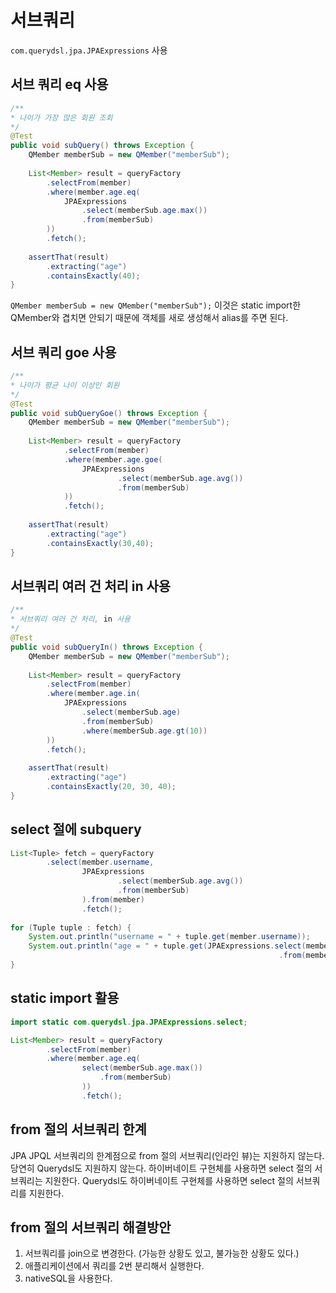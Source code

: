 # 서브쿼리

`com.querydsl.jpa.JPAExpressions` 사용

## 서브 쿼리 eq 사용

```java {6,10-12}
/**
* 나이가 가장 많은 회원 조회
*/
@Test
public void subQuery() throws Exception {
	QMember memberSub = new QMember("memberSub");
	
	List<Member> result = queryFactory
		.selectFrom(member)
		.where(member.age.eq(
			JPAExpressions
				.select(memberSub.age.max())
				.from(memberSub)
		))
		.fetch();
		
	assertThat(result)
		.extracting("age")
		.containsExactly(40);
}
```

`QMember memberSub = new QMember("memberSub");` 이것은 static import한 QMember와 겹치면 안되기 때문에 객체를 새로 생성해서 alias를 주면 된다.

## 서브 쿼리 goe 사용

```java {10}
/**
* 나이가 평균 나이 이상인 회원
*/
@Test
public void subQueryGoe() throws Exception {
	QMember memberSub = new QMember("memberSub");
	
	List<Member> result = queryFactory
			.selectFrom(member)
			.where(member.age.goe(
				JPAExpressions
						.select(memberSub.age.avg())
						.from(memberSub)
			))
			.fetch();
			
	assertThat(result)
		.extracting("age")
		.containsExactly(30,40);
}
```

## 서브쿼리 여러 건 처리 in 사용

```java {10}
/**
* 서브쿼리 여러 건 처리, in 사용
*/
@Test
public void subQueryIn() throws Exception {
	QMember memberSub = new QMember("memberSub");
	
	List<Member> result = queryFactory
		.selectFrom(member)
		.where(member.age.in(
			JPAExpressions
				.select(memberSub.age)
				.from(memberSub)
				.where(memberSub.age.gt(10))
		))
		.fetch();
		
	assertThat(result)
		.extracting("age")
		.containsExactly(20, 30, 40);
}
```

## select 절에 subquery

```java
List<Tuple> fetch = queryFactory
		.select(member.username,
				JPAExpressions
						.select(memberSub.age.avg())
						.from(memberSub)
				).from(member)
				.fetch();
				
for (Tuple tuple : fetch) {
	System.out.println("username = " + tuple.get(member.username));
	System.out.println("age = " + tuple.get(JPAExpressions.select(memberSub.age.avg())
															.from(memberSub)));
}
```

## static import 활용

```java
import static com.querydsl.jpa.JPAExpressions.select;

List<Member> result = queryFactory
		.selectFrom(member)
		.where(member.age.eq(
				select(memberSub.age.max())
					.from(memberSub)
				))
				.fetch();
```

## from 절의 서브쿼리 한계

JPA JPQL 서브쿼리의 한계점으로 from 절의 서브쿼리(인라인 뷰)는 지원하지 않는다. 당연히 Querydsl도 지원하지 않는다. 하이버네이트 구현체를 사용하면 select 절의 서브쿼리는 지원한다. Querydsl도 하이버네이트 구현체를 사용하면 select 절의 서브쿼리를 지원한다.

## from 절의 서브쿼리 해결방안

1. 서브쿼리를 join으로 변경한다. (가능한 상황도 있고, 불가능한 상황도 있다.)
2. 애플리케이션에서 쿼리를 2번 분리해서 실행한다.
3. nativeSQL을 사용한다.
